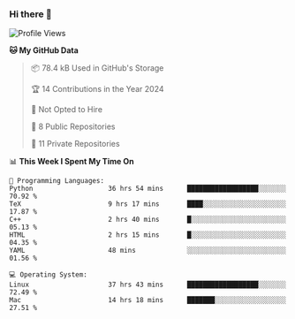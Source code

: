 ### Hi there 👋

<!--
**huayuan4396/huayuan4396** is a ✨ _special_ ✨ repository because its `README.md` (this file) appears on your GitHub profile.

Here are some ideas to get you started:

- 🔭 I’m currently working on ...
- 🌱 I’m currently learning ...
- 👯 I’m looking to collaborate on ...
- 🤔 I’m looking for help with ...
- 💬 Ask me about ...
- 📫 How to reach me: ...
- 😄 Pronouns: ...
- ⚡ Fun fact: ...
-->

<!--START_SECTION:waka-->
![Profile Views](http://img.shields.io/badge/Profile%20Views-1-blue)

**🐱 My GitHub Data** 

> 📦 78.4 kB Used in GitHub's Storage 
 > 
> 🏆 14 Contributions in the Year 2024
 > 
> 🚫 Not Opted to Hire
 > 
> 📜 8 Public Repositories 
 > 
> 🔑 11 Private Repositories 
 > 
📊 **This Week I Spent My Time On** 

```text
💬 Programming Languages: 
Python                   36 hrs 54 mins      ██████████████████░░░░░░░   70.92 % 
TeX                      9 hrs 17 mins       ████░░░░░░░░░░░░░░░░░░░░░   17.87 % 
C++                      2 hrs 40 mins       █░░░░░░░░░░░░░░░░░░░░░░░░   05.13 % 
HTML                     2 hrs 15 mins       █░░░░░░░░░░░░░░░░░░░░░░░░   04.35 % 
YAML                     48 mins             ░░░░░░░░░░░░░░░░░░░░░░░░░   01.56 % 

💻 Operating System: 
Linux                    37 hrs 43 mins      ██████████████████░░░░░░░   72.49 % 
Mac                      14 hrs 18 mins      ███████░░░░░░░░░░░░░░░░░░   27.51 % 
```


<!--END_SECTION:waka-->
